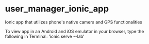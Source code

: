 # user_manager_ionic_app
Ionic app that utilizes phone's native camera and GPS functionalities


To view app in an Android and iOS emulator in your browser, type the following in Terminal: 'ionic serve --lab'

